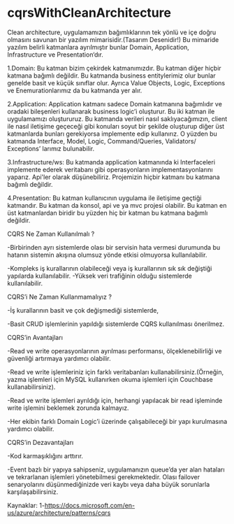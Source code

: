 # cqrsWithCleanArchitecture
Clean architecture, uygulamamızın bağımlıklarının tek yönlü ve içe doğru olmasını savunan bir yazılım mimarisidir.(Tasarım Desenidir!)
Bu mimaride yazılım belirli katmanlara ayrılmıştır bunlar Domain, Application, Infrastructure ve Presentation‘dır.

1.Domain: Bu katman bizim çekirdek katmanımızdır. Bu katman diğer hiçbir katmana bağımlı değildir. 
Bu katmanda business entitylerimiz olur bunlar genelde basit ve küçük sınıflar olur. 
Ayrıca Value Objects, Logic, Exceptions ve Enemurationlarımız da bu katmanda yer alır.

2.Application: Application katmanı sadece Domain katmanına bağımlıdır ve oradaki bileşenleri kullanarak business
logic’i oluşturur. Bu iki katman ile uygulamamızı oluştururuz. Bu katmanda verileri nasıl saklıyacağımızın,
client ile nasıl iletişime geçeceği gibi konuları soyut bir şekilde oluşturup diğer üst katmanlarda bunları gerekiyorsa
implemente edip kullanırız. O yüzden bu katmanda Interface, Model, Logic, Command/Queries, Validators/ Exceptions’ larımız
bulunabilir.

3.Infrastructure/ws: Bu katmanda application katmanında ki Interfaceleri implemente ederek veritabanı gibi operasyonların
implementasyonlarını yaparız. Api'ler olarak düşünebiliriz. Projemizin hiçbir katmanı bu katmana bağımlı değildir.

4.Presentation: Bu katman kullanıcının uygulama ile iletişime geçtiği katmandır. Bu katman da konsol, api ve ya mvc projesi 
olabilir. Bu katman en üst katmanlardan biridir bu yüzden hiç bir katman bu katmana bağımlı değildir.

CQRS Ne Zaman Kullanılmalı ?

-Birbirinden ayrı sistemlerde olası bir servisin hata vermesi durumunda bu hatanın sistemin akışına olumsuz yönde etkisi olmuyorsa kullanılabilir.

-Kompleks iş kurallarının olabileceği veya iş kurallarının sık sık değiştiği yapılarda kullanılabilir.
-Yüksek veri trafiğinin olduğu sistemlerde kullanılabilir.


CQRS’i Ne Zaman Kullanmamalıyız ?

-İş kurallarının basit ve çok değişmediği sistemlerde,

-Basit CRUD işlemlerinin yapıldığı sistemlerde
CQRS kullanılması önerilmez.

CQRS’in Avantajları

-Read ve write operasyonlarının ayrılması performansı, ölçeklenebilirliği ve güvenliği artırmaya yardımcı olabilir.

-Read ve write işlemleriniz için farklı veritabanları kullanabilirsiniz.(Örneğin, yazma işlemleri için MySQL kullanırken okuma işlemleri için Couchbase kullanabilirsiniz).

-Read ve write işlemleri ayrıldığı için, herhangi yapılacak bir read işleminde write işlemini beklemek zorunda kalmayız.

-Her ekibin farklı Domain Logic’i üzerinde çalışabileceği bir yapı kurulmasına yardımcı olabilir.

CQRS’in Dezavantajları

-Kod karmaşıklığını arttırır.

-Event bazlı bir yapıya sahipseniz, uygulamanızın queue’da yer alan hataları ve tekrarlanan işlemleri yönetebilmesi 
gerekmektedir. Olası failover senaryolarını düşünmediğinizde veri kaybı veya daha büyük sorunlarla karşılaşabilirsiniz.



Kaynaklar:
1-https://docs.microsoft.com/en-us/azure/architecture/patterns/cqrs


